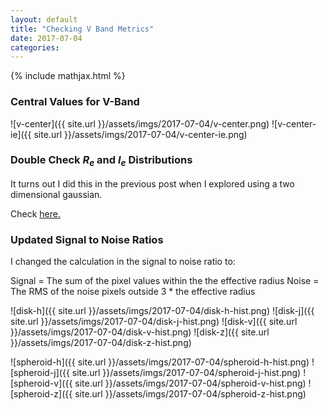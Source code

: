 ```yaml
---
layout: default
title: "Checking V Band Metrics"
date: 2017-07-04
categories:
---
```


{% include mathjax.html  %}

### Central Values for V-Band

![v-center]({{ site.url }}/assets/imgs/2017-07-04/v-center.png)
![v-center-ie]({{ site.url }}/assets/imgs/2017-07-04/v-center-ie.png)

### Double Check $R_e$ and $I_e$ Distributions

It turns out I did this in the previous post when I explored using a two dimensional gaussian.

Check [here.](https://ryanhausen.github.io/galaxy-classification/2017/05/23/using-a-gaussian-to-describe-effective-radius-and-axis-ratio.html)

### Updated Signal to Noise Ratios

I changed the calculation in the signal to noise ratio to:

Signal = The sum of the pixel values within the the effective radius
Noise = The RMS of the noise pixels outside 3 * the effective radius

![disk-h]({{ site.url }}/assets/imgs/2017-07-04/disk-h-hist.png)
![disk-j]({{ site.url }}/assets/imgs/2017-07-04/disk-j-hist.png)
![disk-v]({{ site.url }}/assets/imgs/2017-07-04/disk-v-hist.png)
![disk-z]({{ site.url }}/assets/imgs/2017-07-04/disk-z-hist.png)

![spheroid-h]({{ site.url }}/assets/imgs/2017-07-04/spheroid-h-hist.png)
![spheroid-j]({{ site.url }}/assets/imgs/2017-07-04/spheroid-j-hist.png)
![spheroid-v]({{ site.url }}/assets/imgs/2017-07-04/spheroid-v-hist.png)
![spheroid-z]({{ site.url }}/assets/imgs/2017-07-04/spheroid-z-hist.png)